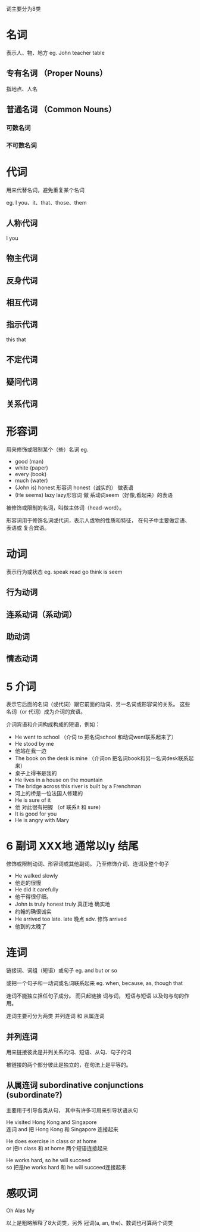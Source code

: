 
词主要分为8类

# 名词
表示人、物、地方  eg. John teacher table

## 专有名词 （Proper Nouns）
指地点、人名

## 普通名词 （Common Nouns）

### 可数名词
### 不可数名词

# 代词
用来代替名词，避免重复某个名词

eg. I you、it、that、those、them

## 人称代词
I you
## 物主代词
## 反身代词
## 相互代词
## 指示代词
this that 
## 不定代词
## 疑问代词
## 关系代词


# 形容词
用来修饰或限制某个（些）名词
eg. 
- good (man)
- white (paper)
- every (book)
- much (water)
- (John is) honest   形容词 honest（诚实的） 做表语
- (He seems) lazy   lazy形容词 做 系动词seem（好像,看起来）的表语

被修饰或限制的名词，叫做主体词（head-word）。

形容词用于修饰名词或代词，表示人或物的性质和特征，
在句子中主要做定语、表语或 复合宾语。


# 动词
表示行为或状态
eg. speak read go think is seem
## 行为动词
## 连系动词（系动词）
## 助动词
## 情态动词

# 5 介词
表示它后面的名词（或代词）跟它前面的动词、另一名词或形容词的关系。
这些名词（or 代词）成为介词的宾语。

介词宾语和介词构成构成的短语，例如：

- He went to school （介词 to 把名词school 和动词went联系起来了）
- He stood by me
- 他站在我一边
- The book on the desk is mine （介词on 把名词book和另一名词desk联系起来）  
- 桌子上得书是我的
- He lives in a house on the mountain
- The bridge across this river is built by a Frenchman
- 河上的桥是一位法国人修建的
- He is sure of it 
- 他 对此很有把握 （of 联系it 和 sure）
- It is good for you
- He is angry with Mary

# 6 副词   XXX地 通常以ly 结尾
修饰或限制动词、形容词或其他副词。
乃至修饰介词、连词及整个句子
- He walked slowly
- 他走的很慢
- He did it carefully
- 他干得很仔细。
- John is truly honest  truly 真正地 确实地
- 约翰的确很诚实
- He arrived too late. late 晚点 adv. 修饰 arrived
- 他到的太晚了

# 连词
链接词、词组（短语）或句子 
eg. and but or so

或把一个句子和一动词或名词联系起来 eg. when, because, as, though that

连词不能独立担任句子成分。 而只起链接 词与词， 短语与短语 以及句与句的作用。

连词主要可分为两类 并列连词 和 从属连词

## 并列连词
用来链接彼此是并列关系的词、短语、从句、句子的词

被链接的两个部分彼此是独立的，在句法上是平等的。


## 从属连词 subordinative conjunctions (subordinate?) 
主要用于引导各类从句， 其中有许多可用来引导状语从句

He visited Hong Kong and Singapore  
连词 and 把 Hong Kong 和 Singapore 连接起来

He does exercise in class or at home    
or  把in class 和 at home 两个短语连接起来

He works hard, so he will succeed   
so 把是he works hard 和 he will succeed连接起来


# 感叹词
Oh  Alas My 

以上是粗略解释了8大词类，另外 冠词(a, an, the)、数词也可算两个词类

